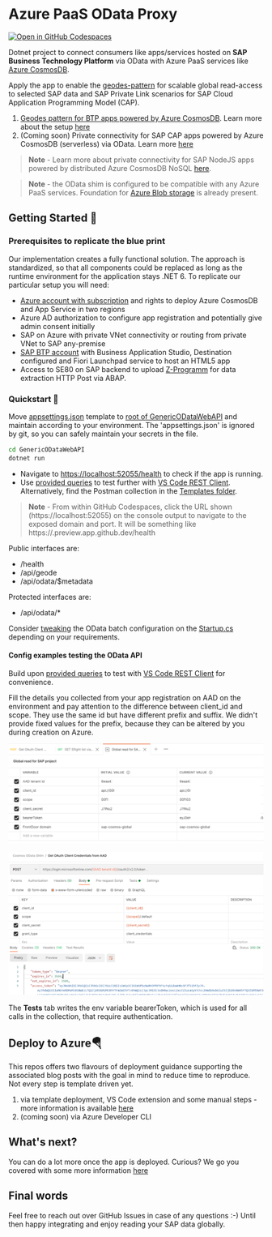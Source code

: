 # Azure PaaS OData Proxy

[![Open in GitHub Codespaces](https://github.com/codespaces/badge.svg)](https://github.com/codespaces/new?hide_repo_select=true&ref=main&repo=364871140)

Dotnet project to connect consumers like apps/services hosted on **SAP Business Technology Platform** via OData with Azure PaaS services like [Azure CosmosDB](https://learn.microsoft.com/azure/cosmos-db/introduction).

Apply the app to enable the [geodes-pattern](https://docs.microsoft.com/azure/architecture/patterns/geodes) for scalable global read-access to selected SAP data and SAP Private Link scenarios for SAP Cloud Application Programming Model (CAP).

1. [Geodes pattern for BTP apps powered by Azure CosmosDB](https://blogs.sap.com/2021/06/11/sap-where-can-i-get-toilet-paper-an-implementation-of-the-geodes-pattern-with-s4-btp-and-azure-cosmosdb/). Learn more about the setup [here](documentation/GEODES-GUIDE.md)
2. (Coming soon) Private connectivity for SAP CAP apps powered by Azure CosmosDB (serverless) via OData. Learn more [here](documentation/SAP-PLS-GUIDE.md)

> **Note** - Learn more about private connectivity for SAP NodeJS apps powered by distributed Azure CosmosDB NoSQL [here](https://blogs.sap.com/2023/01/27/sap-private-linky-swear-with-azure-global-scale-with-azure-cosmos-db-with-sap-private-link/).

> **Note** - the OData shim is configured to be compatible with any Azure PaaS services. Foundation for [Azure Blob storage](GenericODataWebAPI.Blob/AzureBlobRepository.cs) is already present.

## Getting Started 🛫

### Prerequisites to replicate the blue print

Our implementation creates a fully functional solution. The approach is standardized, so that all components could be replaced as long as the runtime environment for the application stays .NET 6. To replicate our particular setup you will need:

- [Azure account with subscription](https://azure.microsoft.com/free/) and rights to deploy Azure CosmosDB and App Service in two regions
- Azure AD authorization to configure app registration and potentially give admin consent initially
- SAP on Azure with private VNet connectivity or routing from private VNet to SAP any-premise
- [SAP BTP account](https://cockpit.eu20.hana.ondemand.com/cockpit) with Business Application Studio, Destination configured and Fiori Launchpad service to host an HTML5 app
- Access to SE80 on SAP backend to upload [Z-Programm](ZDemoFrontDoorReport.abap) for data extraction HTTP Post via ABAP.

### Quickstart 🚀

Move [appsettings.json](Templates/appsettings.json) template to [root of GenericODataWebAPI](GenericODataWebAPI/) and maintain according to your environment. The 'appsettings.json' is ignored by git, so you can safely maintain your secrets in the file.

```bash
cd GenericODataWebAPI
dotnet run
```

- Navigate to [https://localhost:52055/health](https://localhost:52055/health) to check if the app is running.
- Use [provided queries](sample-http-requests/sflight-requests.http) to test further with [VS Code REST Client](https://marketplace.visualstudio.com/items?itemName=humao.rest-client). Alternatively, find the Postman collection in the [Templates folder](Templates/Cosmos-OData-Shim.postman_collection.json).

> **Note** - From within GitHub Codespaces, click the URL shown (https://localhost:52055) on the console output to navigate to the exposed domain and port. It will be something like https://<random-string>.preview.app.github.dev/health

Public interfaces are:

- /health
- /api/geode
- /api/odata/$metadata

Protected interfaces are:

- /api/odata/*

Consider [tweaking](https://docs.microsoft.com/odata/webapi/batch) the OData batch configuration on the [Startup.cs](GenericODataWebAPI/Startup.cs) depending on your requirements.

#### Config examples testing the OData API

Build upon [provided queries](sample-http-requests/sflight-requests.http) to test with [VS Code REST Client](https://marketplace.visualstudio.com/items?itemName=humao.rest-client) for convenience.

Fill the details you collected from your app registration on AAD on the environment and pay attention to the difference between client_id and scope. They use the same id but have different prefix and suffix. We didn't provide fixed values for the prefix, because they can be altered by you during creation on Azure.

![pm-env](images/pm-env.png)

![pm-collection](images/pm-collection.png)

The **Tests** tab writes the env variable bearerToken, which is used for all calls in the collection, that require authentication.

## Deploy to Azure🪂

This repos offers two flavours of deployment guidance supporting the associated blog posts with the goal in mind to reduce time to reproduce. Not every step is template driven yet.

1. via template deployment, VS Code extension and some manual steps - more information is available [here](documentation/DEPLOYMENT-VSCODE.md)
2. (coming soon) via Azure Developer CLI

## What's next?

You can do a lot more once the app is deployed. Curious? We go you covered with some more information [here](documentation/WHATS-NEXT.md)

## Final words

Feel free to reach out over GitHub Issues in case of any questions :-) Until then happy integrating and enjoy reading your SAP data globally.
